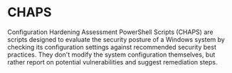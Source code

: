 # CHAPS 

Configuration Hardening Assessment PowerShell Scripts (CHAPS) are scripts designed to evaluate the security posture of a Windows system by checking its configuration settings against recommended security best practices. They don't modify the system configuration themselves, but rather report on potential vulnerabilities and suggest remediation steps. 
